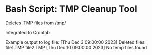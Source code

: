<h1>Bash Script: TMP Cleanup Tool</h1>

Deletes .TMP files from /tmp/

Integrated to Crontab

Example output to log file:
[Thu Dec 3 09:00:00 2023] Deleted files: file1.TMP file2.TMP
[Thu Dec 10 09:00:00 2023] No temp files found
